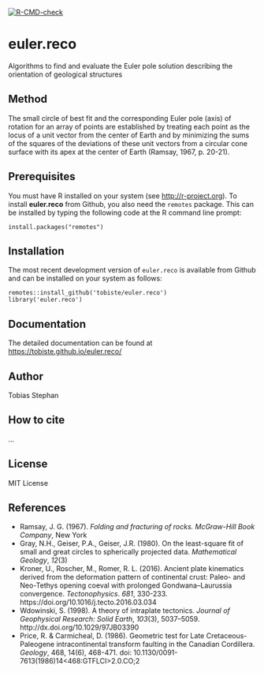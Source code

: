 <!-- badges: start -->
[![R-CMD-check](https://github.com/tobiste/euler_reco/actions/workflows/R-CMD-check.yaml/badge.svg)](https://github.com/tobiste/euler_reco/actions/workflows/R-CMD-check.yaml)
<!-- badges: end -->

# euler.reco
Algorithms to find and evaluate the Euler pole solution describing the 
orientation of geological structures

## Method
The small circle of best fit and the corresponding Euler pole
(axis) of rotation for an array of points are established by treating each 
point as the locus of a unit vector from the center of Earth and by
minimizing the sums of the squares of the deviations of these unit vectors from
a circular cone surface with its apex at the center of Earth 
(Ramsay, 1967, p. 20-21).

## Prerequisites

You must have R installed on your system (see http://r-project.org). To install **euler.reco** from Github, you also need the `remotes` package. This can be installed by typing the following code at the R command line prompt:

```
install.packages("remotes")
```

## Installation

The most recent development version of `euler.reco` is available from Github and can be installed on your system as follows:

```
remotes::install_github('tobiste/euler.reco')
library('euler.reco')
```

## Documentation

The detailed documentation can be found at 
https://tobiste.github.io/euler.reco/


## Author
Tobias Stephan

## How to cite
...

## License
MIT License

## References
- <div class="csl-entry">Ramsay, J. G. (1967). <i>Folding and fracturing of rocks. McGraw-Hill Book Company</i>, New York</div>

- <div class="csl-entry">Gray, N.H., Geiser, P.A., Geiser, J.R. (1980). On the least-square fit of small and great circles to spherically projected data. <i>Mathematical Geology</i>, <i>12</i>(3)</div>

- <div class="csl-entry">Kroner, U., Roscher, M., Romer, R. L. (2016). Ancient plate kinematics derived from the deformation pattern of continental crust: Paleo- and Neo-Tethys opening coeval with prolonged Gondwana–Laurussia convergence. <i>Tectonophysics</i>. <i>681</i>, 330-233. https://doi.org/10.1016/j.tecto.2016.03.034</div>


- <div class="csl-entry">Wdowinski, S. (1998). A theory of intraplate tectonics. <i>Journal of Geophysical Research: Solid Earth</i>, <i>103</i>(3), 5037–5059. http://dx.doi.org/10.1029/97JB03390</div>

- <div class="csl-entry">Price, R. & Carmicheal, D. (1986). Geometric test for Late Cretaceous-Paleogene intracontinental transform faulting in the Canadian Cordillera. <i>Geology</i>, 468, 14(6), 468-471. doi: 10.1130/0091-7613(1986)14<468:GTFLCI>2.0.CO;2</div>
